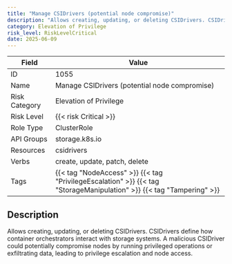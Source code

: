 ```yaml
---
title: "Manage CSIDrivers (potential node compromise)"
description: "Allows creating, updating, or deleting CSIDrivers. CSIDrivers define how container orchestrators interact with storage systems. A malicious CSIDriver could potentially compromise nodes by running privileged operations or exfiltrating data, leading to privilege escalation and node access."
category: Elevation of Privilege
risk_level: RiskLevelCritical
date: 2025-06-09
---
```


| Field         | Value                                                                                                                |
| ------------- | -------------------------------------------------------------------------------------------------------------------- |
| ID            | 1055                                                                                                                 |
| Name          | Manage CSIDrivers (potential node compromise)                                                                        |
| Risk Category | Elevation of Privilege                                                                                               |
| Risk Level    | {{< risk Critical >}}                                                                                                |
| Role Type     | ClusterRole                                                                                                          |
| API Groups    | storage.k8s.io                                                                                                       |
| Resources     | csidrivers                                                                                                           |
| Verbs         | create, update, patch, delete                                                                                        |
| Tags          | {{< tag "NodeAccess" >}} {{< tag "PrivilegeEscalation" >}} {{< tag "StorageManipulation" >}} {{< tag "Tampering" >}} |

## Description

Allows creating, updating, or deleting CSIDrivers. CSIDrivers define how container orchestrators interact with storage systems. A malicious CSIDriver could potentially compromise nodes by running privileged operations or exfiltrating data, leading to privilege escalation and node access.
